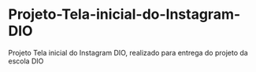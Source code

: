 # Projeto-Tela-inicial-do-Instagram-DIO
Projeto Tela inicial do Instagram DIO, realizado para entrega do projeto da escola DIO
